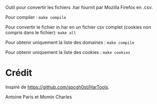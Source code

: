 Outil pour convertir les fichiers .har fournit par Mozilla Firefox en .csv.

Pour compiler :
`make compile`

Pour convertir le fichier in.har en un fichier csv complet (cookies non compris dans le fichier):
`make all`

Pour obtenir uniquement la liste des domaines :
`make compile`

Pour obtenir uniquement la liste des cookies :
`make cookies`

# Crédit
Inspiré de https://github.com/spcgh0st/HarTools.

Antoine Paris et Momin Charles
